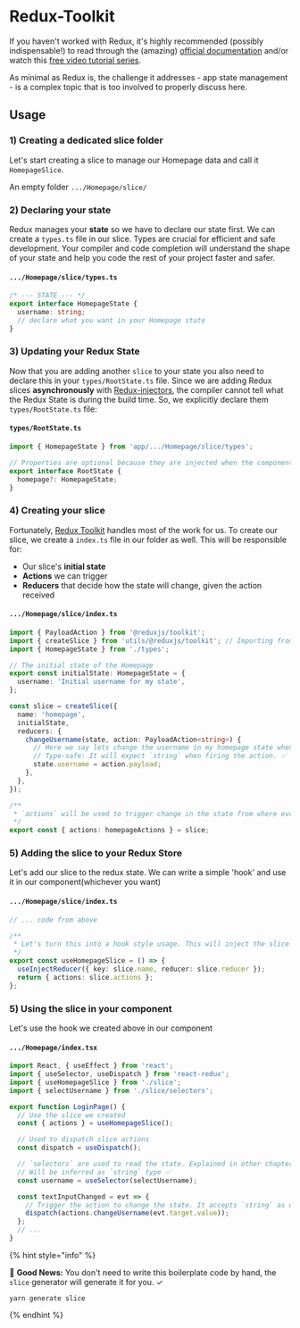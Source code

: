 # Redux-Toolkit

If you haven't worked with Redux, it's highly recommended (possibly indispensable!) to read through the (amazing) [official documentation](http://redux.js.org) and/or watch this [free video tutorial series](https://egghead.io/series/getting-started-with-redux).

As minimal as Redux is, the challenge it addresses - app state management - is a complex topic that is too involved to properly discuss here.

## Usage

### 1) Creating a dedicated slice folder

Let's start creating a slice to manage our Homepage data and call it `HomepageSlice`.

An empty folder `.../Homepage/slice/`

### 2) Declaring your state

Redux manages your **state** so we have to declare our state first. We can create a `types.ts` file in our slice. Types are crucial for efficient and safe development. Your compiler and code completion will understand the shape of your state and help you code the rest of your project faster and safer.

#### `.../Homepage/slice/types.ts`

```ts
/* --- STATE --- */
export interface HomepageState {
  username: string;
  // declare what you want in your Homepage state
}
```

### 3) Updating your Redux State

Now that you are adding another `slice` to your state you also need to declare this in your `types/RootState.ts` file. Since we are adding Redux slices **asynchronously** with [Redux-injectors](redux-injectors.md), the compiler cannot tell what the Redux State is during the build time. So, we explicitly declare them `types/RootState.ts` file:

#### `types/RootState.ts`

```ts
import { HomepageState } from 'app/.../Homepage/slice/types';

// Properties are optional because they are injected when the components are mounted sometime in your application's life. So, not available always
export interface RootState {
  homepage?: HomepageState;
}
```

### 4) Creating your slice

Fortunately, [Redux Toolkit](https://redux-toolkit.js.org) handles most of the work for us. To create our slice, we create a `index.ts` file in our folder as well. This will be responsible for:

- Our slice's **initial state**
- **Actions** we can trigger
- **Reducers** that decide how the state will change, given the action received

#### `.../Homepage/slice/index.ts`

```ts
import { PayloadAction } from '@reduxjs/toolkit';
import { createSlice } from 'utils/@reduxjs/toolkit'; // Importing from `utils` makes them more type-safe ✅
import { HomepageState } from './types';

// The initial state of the Homepage
export const initialState: HomepageState = {
  username: 'Initial username for my state',
};

const slice = createSlice({
  name: 'homepage',
  initialState,
  reducers: {
    changeUsername(state, action: PayloadAction<string>) {
      // Here we say lets change the username in my homepage state when changeUsername actions fires
      // Type-safe: It will expect `string` when firing the action. ✅
      state.username = action.payload;
    },
  },
});

/**
 * `actions` will be used to trigger change in the state from where ever you want
 */
export const { actions: homepageActions } = slice;
```

### 5) Adding the slice to your Redux Store

Let's add our slice to the redux state. We can write a simple 'hook' and use it in our component(whichever you want)

#### `.../Homepage/slice/index.ts`

```ts
// ... code from above

/**
 * Let's turn this into a hook style usage. This will inject the slice to redux store and return actions in case you want to use in the component
 */
export const useHomepageSlice = () => {
  useInjectReducer({ key: slice.name, reducer: slice.reducer });
  return { actions: slice.actions };
};
```

### 5) Using the slice in your component

Let's use the hook we created above in our component

#### `.../Homepage/index.tsx`

```ts
import React, { useEffect } from 'react';
import { useSelector, useDispatch } from 'react-redux';
import { useHomepageSlice } from './slice';
import { selectUsername } from './slice/selectors';

export function LoginPage() {
  // Use the slice we created
  const { actions } = useHomepageSlice();

  // Used to dispatch slice actions
  const dispatch = useDispatch();

  // `selectors` are used to read the state. Explained in other chapter
  // Will be inferred as `string` type ✅
  const username = useSelector(selectUsername);

  const textInputChanged = evt => {
    // Trigger the action to change the state. It accepts `string` as we declared in `slice.ts`. Fully type-safe ✅
    dispatch(actions.changeUsername(evt.target.value));
  };
  // ...
}
```

{% hint style="info" %}

🎉 **Good News:** You don't need to write this boilerplate code by hand, the `slice` generator will generate it for you. ✓

`yarn generate slice`

{% endhint %}
